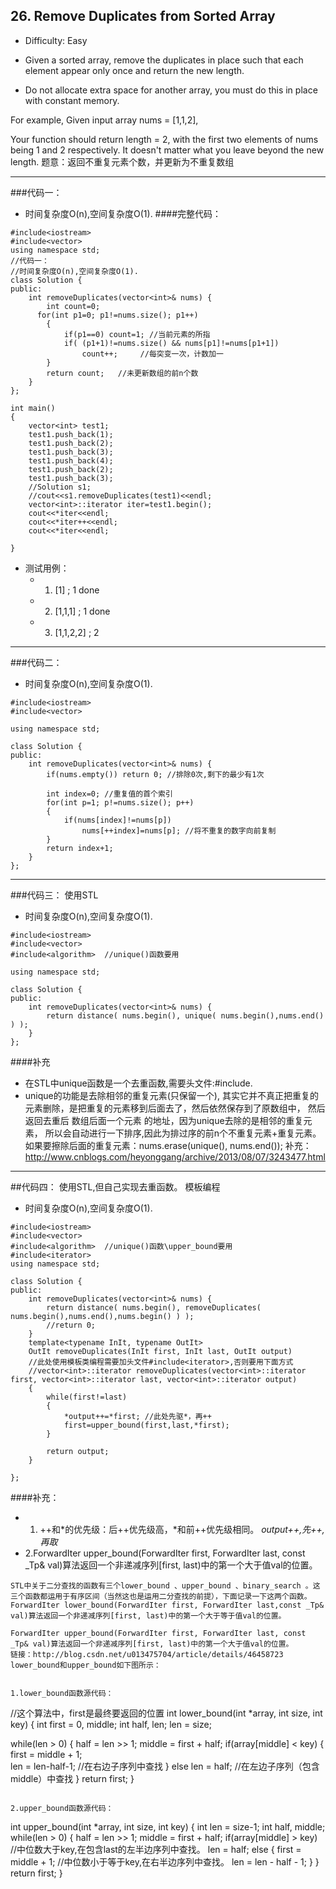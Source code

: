 ## 26. Remove Duplicates from Sorted Array
- Difficulty: Easy
- Given a sorted array, remove the duplicates in place 
such that each element appear only once and return the new length.

- Do not allocate extra space for another array, you must do this in place 
with constant memory.

For example,
Given input array nums = [1,1,2],

Your function should return length = 2, with the first two elements of nums 
being 1 and 2 respectively. It doesn't matter what you leave beyond the new length.
题意：返回不重复元素个数，并更新为不重复数组
____________________________________________________________________________________

###代码一：
- 时间复杂度O(n),空间复杂度O(1).
####完整代码：
```
#include<iostream>
#include<vector>
using namespace std;
//代码一：
//时间复杂度O(n),空间复杂度O(1).
class Solution {
public:
    int removeDuplicates(vector<int>& nums) {
		int count=0;
      for(int p1=0; p1!=nums.size(); p1++)
		{
			if(p1==0) count=1; //当前元素的所指
			if( (p1+1)!=nums.size() && nums[p1]!=nums[p1+1])
				count++;	 //每突变一次，计数加一
		}
		return count;   //未更新数组的前n个数
    }
};

int main()
{
	vector<int> test1;
	test1.push_back(1);
	test1.push_back(2);
	test1.push_back(3);
	test1.push_back(4);
	test1.push_back(2);
	test1.push_back(3);
	//Solution s1;
	//cout<<s1.removeDuplicates(test1)<<endl;
	vector<int>::iterator iter=test1.begin();  
	cout<<*iter<<endl;
	cout<<*iter++<<endl;
	cout<<*iter<<endl;

}
```
- 测试用例：
   - 1. [1]  ; 1  done
   -  2. [1,1,1]  ; 1 done
   -  3. [1,1,2,2] ; 2
   
_____________________________________________

###代码二：
- 时间复杂度O(n),空间复杂度O(1).
```
#include<iostream>
#include<vector>

using namespace std;

class Solution {
public:
    int removeDuplicates(vector<int>& nums) {
		if(nums.empty()) return 0; //排除0次,剩下的最少有1次

		int index=0; //重复值的首个索引
        for(int p=1; p!=nums.size(); p++)
		{
			if(nums[index]!=nums[p]) 
				nums[++index]=nums[p]; //将不重复的数字向前复制
		}
		return index+1;
    }
}; 
```
_____________________________________________
###代码三： 使用STL
- 时间复杂度O(n),空间复杂度O(1).
```
#include<iostream>
#include<vector>
#include<algorithm>  //unique()函数要用

using namespace std;

class Solution {
public:
    int removeDuplicates(vector<int>& nums) {
		return distance( nums.begin(), unique( nums.begin(),nums.end() ) );
    }
};
```
####补充
- 在STL中unique函数是一个去重函数,需要头文件:#include<algorithm>.
- unique的功能是去除相邻的重复元素(只保留一个),
其实它并不真正把重复的元素删除，是把重复的元素移到后面去了，然后依然保存到了原数组中，
然后 返回去重后 数组后面一个元素 的地址，因为unique去除的是相邻的重复元素，
所以会自动进行一下排序,因此为排过序的前n个不重复元素+重复元素。
如果要擦除后面的重复元素：nums.erase(unique(), nums.end());
补充： http://www.cnblogs.com/heyonggang/archive/2013/08/07/3243477.html

________________________________________________________________________________________
##代码四： 使用STL,但自己实现去重函数。 模板编程
- 时间复杂度O(n),空间复杂度O(1).
```
#include<iostream>
#include<vector>
#include<algorithm>  //unique()函数\upper_bound要用
#include<iterator>
using namespace std;

class Solution {
public:
    int removeDuplicates(vector<int>& nums) {
		return distance( nums.begin(), removeDuplicates( nums.begin(),nums.end(),nums.begin() ) );
		//return 0;
	}
	template<typename InIt, typename OutIt>
	OutIt removeDuplicates(InIt first, InIt last, OutIt output)  
	//此处使用模板类编程需要加头文件#include<iterator>,否则要用下面方式
	//vector<int>::iterator removeDuplicates(vector<int>::iterator first, vector<int>::iterator last, vector<int>::iterator output)
	{
		while(first!=last)
		{
			*output++=*first; //此处先驱*，再++
			first=upper_bound(first,last,*first);
		}

		return output;
	}
	
};
```
####补充：
- 1. ++和*的优先级：后++优先级高，*和前++优先级相同。 *output++,先++,再取*
- 2.ForwardIter upper_bound(ForwardIter first, ForwardIter last, const _Tp& val)算法返回一个非递减序列[first, last)中的第一个大于值val的位置。
```
STL中关于二分查找的函数有三个lower_bound 、upper_bound 、binary_search 。这三个函数都运用于有序区间（当然这也是运用二分查找的前提），下面记录一下这两个函数。
ForwardIter lower_bound(ForwardIter first, ForwardIter last,const _Tp& val)算法返回一个非递减序列[first, last)中的第一个大于等于值val的位置。

ForwardIter upper_bound(ForwardIter first, ForwardIter last, const _Tp& val)算法返回一个非递减序列[first, last)中的第一个大于值val的位置。
链接：http://blog.csdn.net/u013475704/article/details/46458723 
lower_bound和upper_bound如下图所示：


1.lower_bound函数源代码：

```
//这个算法中，first是最终要返回的位置
int lower_bound(int *array, int size, int key)
{
  int first = 0, middle;
  int half, len;
  len = size;

  while(len > 0)
  {
    half = len >> 1;
    middle = first + half;
    if(array[middle] < key) 
    {    
      first = middle + 1;         
      len = len-half-1;       //在右边子序列中查找
    }
    else
      len = half;            //在左边子序列（包含middle）中查找
  }
return first;
}
```

2.upper_bound函数源代码：
```
int upper_bound(int *array, int size, int key)
{
  int len = size-1;
  int half, middle;
  while(len > 0)
  {
    half = len >> 1;
    middle = first + half;
    if(array[middle] > key)     //中位数大于key,在包含last的左半边序列中查找。
    len = half;
    else
    {
      first = middle + 1;    //中位数小于等于key,在右半边序列中查找。
      len = len - half - 1;
    }
  }
return first;
}
```
